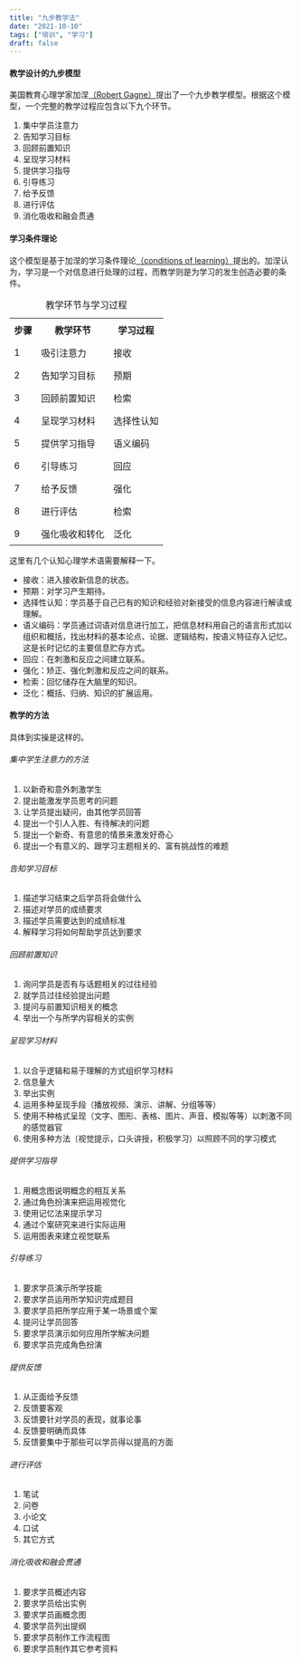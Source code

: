 ```yaml
---
title: "九步教学法"
date: "2021-10-10"
tags: ["培训", "学习"]
draft: false
---
```


#### 教学设计的九步模型

美国教育心理学家加涅<a href="https://en.wikipedia.org/wiki/Robert_M._Gagn%C3%A9"  target="_blank">（Robert Gagne）</a>提出了一个九步教学模型。根据这个模型，一个完整的教学过程应包含以下九个环节。

1. 集中学员注意力
2. 告知学习目标
3. 回顾前置知识
4. 呈现学习材料
5. 提供学习指导
6. 引导练习
7. 给予反馈
8. 进行评估
9. 消化吸收和融会贯通


#### 学习条件理论
这个模型是基于加涅的学习条件理论<a href= "https://en.wikipedia.org/wiki/Conditions_of_Learning">（conditions of learning）</a>提出的。加涅认为，学习是一个对信息进行处理的过程，而教学则是为学习的发生创造必要的条件。

<table class="w-full md:w-1/2 text-center">
<caption>教学环节与学习过程</caption>
  <tr>
    <th>步骤</th>
    <th>教学环节</th>
    <th>学习过程</th>
  </tr>
  <tr>
    <td>1</td>
    <td>吸引注意力</td>
    <td>接收</td>
  </tr>
  <tr>
    <td>2</td>
    <td>告知学习目标</td>
    <td>预期</td>
  </tr>
   <tr>
    <td>3</td>
    <td>回顾前置知识</td>
    <td>检索</td>
  </tr>
   <tr>
    <td>4</td>
    <td>呈现学习材料</td>
    <td>选择性认知</td>
  </tr>
   <tr>
    <td>5</td>
    <td>提供学习指导</td>
    <td>语义编码</td>
  </tr>
   <tr>
    <td>6</td>
    <td>引导练习</td>
    <td>回应</td>
  </tr>
   <tr>
    <td>7</td>
    <td>给予反馈</td>
    <td>强化</td>
  </tr>
   <tr>
    <td>8</td>
    <td>进行评估</td>
    <td>检索</td>
  </tr>
   <tr>
    <td>9</td>
    <td>强化吸收和转化</td>
    <td>泛化</td>
  </tr>
</table>

这里有几个认知心理学术语需要解释一下。

- 接收：进入接收新信息的状态。
- 预期：对学习产生期待。
- 选择性认知：学员基于自己已有的知识和经验对新接受的信息内容进行解读或理解。
- 语义编码：学员通过词语对信息进行加工，把信息材料用自己的语言形式加以组织和概括，找出材料的基本论点、论据、逻辑结构，按语义特征存入记忆。这是长时记忆的主要信息贮存方式。
- 回应：在刺激和反应之间建立联系。
- 强化：矫正、强化刺激和反应之间的联系。
- 检索：回忆储存在大脑里的知识。
- 泛化：概括、归纳、知识的扩展运用。
  

#### 教学的方法
具体到实操是这样的。
###### 集中学生注意力的方法

1. 以新奇和意外刺激学生
2. 提出能激发学员思考的问题
3. 让学员提出疑问，由其他学员回答
4. 提出一个引人入胜、有待解决的问题
5. 提出一个新奇、有意思的情景来激发好奇心
6. 提出一个有意义的、跟学习主题相关的、富有挑战性的难题

###### 告知学习目标

1. 描述学习结束之后学员将会做什么
2. 描述对学员的成绩要求
3. 描述学员需要达到的成绩标准
4. 解释学习将如何帮助学员达到要求

###### 回顾前置知识

1. 询问学员是否有与话题相关的过往经验
2. 就学员过往经验提出问题
3. 提问与前置知识相关的概念
4. 举出一个与所学内容相关的实例

###### 呈现学习材料

1. 以合乎逻辑和易于理解的方式组织学习材料
2. 信息量大
3. 举出实例
4. 运用多种呈现手段（播放视频、演示、讲解、分组等等）
5. 使用不种格式呈现（文字、图形、表格、图片、声音、模拟等等）以刺激不同的感觉器官
6. 使用多种方法（视觉提示，口头讲授，积极学习）以照顾不同的学习模式

###### 提供学习指导

1. 用概念图说明概念的相互关系
2. 通过角色扮演来把运用视觉化
3. 使用记忆法来提示学习
4. 通过个案研究来进行实际运用
5. 运用图表来建立视觉联系

###### 引导练习

1. 要求学员演示所学技能
2. 要求学员运用所学知识完成题目
3. 要求学员把所学应用于某一场景或个案
4. 提问让学员回答
5. 要求学员演示如何应用所学解决问题
6. 要求学员完成角色扮演

###### 提供反馈

1. 从正面给予反馈
2. 反馈要客观
3. 反馈要针对学员的表现，就事论事
4. 反馈要明确而具体
5. 反馈要集中于那些可以学员得以提高的方面

###### 进行评估

1. 笔试
2. 问卷
3. 小论文
4. 口试
5. 其它方式

###### 消化吸收和融会贯通

1. 要求学员概述内容
2. 要求学员给出实例
3. 要求学员画概念图
4. 要求学员列出提纲
5. 要求学员制作工作流程图
6. 要求学员制作其它参考资料
   


<style>
     table, td, th {
      border: 1px solid rgba(55, 65, 81, var(--tw-text-opacity));
    }
    td, th {
      padding: 0.5rem;
    }
    </style>